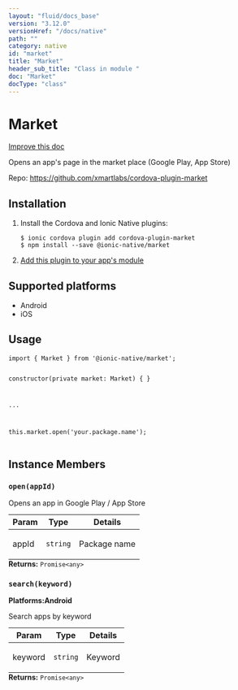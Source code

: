 ```yaml
---
layout: "fluid/docs_base"
version: "3.12.0"
versionHref: "/docs/native"
path: ""
category: native
id: "market"
title: "Market"
header_sub_title: "Class in module "
doc: "Market"
docType: "class"
---
```


<h1 class="api-title">Market</h1>

<a class="improve-v2-docs" href="http://github.com/ionic-team/ionic-native/edit/master/src/@ionic-native/plugins/market/index.ts#L1">
  Improve this doc
</a>






<p>Opens an app&#39;s page in the market place (Google Play, App Store)</p>


<p>Repo:
  <a href="https://github.com/xmartlabs/cordova-plugin-market">
    https://github.com/xmartlabs/cordova-plugin-market
  </a>
</p>


<h2>Installation</h2>
<ol class="installation">
  <li>Install the Cordova and Ionic Native plugins:<br>
    <pre><code class="nohighlight">$ ionic cordova plugin add cordova-plugin-market
$ npm install --save @ionic-native/market
</code></pre>
  </li>
  <li><a href="https://ionicframework.com/docs/native/#Add_Plugins_to_Your_App_Module">Add this plugin to your app's module</a></li>
</ol>



<h2>Supported platforms</h2>
<ul>
  <li>Android</li><li>iOS</li>
</ul>






<h2>Usage</h2>
<pre><code class="lang-typescript">import { Market } from &#39;@ionic-native/market&#39;;

constructor(private market: Market) { }

...

this.market.open(&#39;your.package.name&#39;);
</code></pre>








<h2>Instance Members</h2>
<h3><a class="anchor" name="open" href="#open"></a><code>open(appId)</code></h3>




Opens an app in Google Play / App Store
<table class="table param-table" style="margin:0;">
  <thead>
  <tr>
    <th>Param</th>
    <th>Type</th>
    <th>Details</th>
  </tr>
  </thead>
  <tbody>
  <tr>
    <td>
      appId</td>
    <td>
      <code>string</code>
    </td>
    <td>
      <p>Package name</p>
</td>
  </tr>
  </tbody>
</table>

<div class="return-value" markdown="1">
  <i class="icon ion-arrow-return-left"></i>
  <b>Returns:</b> <code>Promise&lt;any&gt;</code> 
</div><h3><a class="anchor" name="search" href="#search"></a><code>search(keyword)</code></h3>



<p>
  <strong>Platforms:</strong><strong class="tag">Android</strong>&nbsp;</p>


Search apps by keyword
<table class="table param-table" style="margin:0;">
  <thead>
  <tr>
    <th>Param</th>
    <th>Type</th>
    <th>Details</th>
  </tr>
  </thead>
  <tbody>
  <tr>
    <td>
      keyword</td>
    <td>
      <code>string</code>
    </td>
    <td>
      <p>Keyword</p>
</td>
  </tr>
  </tbody>
</table>

<div class="return-value" markdown="1">
  <i class="icon ion-arrow-return-left"></i>
  <b>Returns:</b> <code>Promise&lt;any&gt;</code> 
</div>





